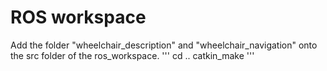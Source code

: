 # ROS workspace 
Add the folder "wheelchair_description" and "wheelchair_navigation" onto the src folder of the ros_workspace. 
'''
cd ..
catkin_make
'''
